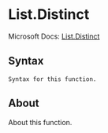 ---
---

# List.Distinct

Microsoft Docs: [List.Distinct](https://docs.microsoft.com/en-us/powerquery-m/list-distinct)

## Syntax

```
Syntax for this function.
```

## About

About this function.

